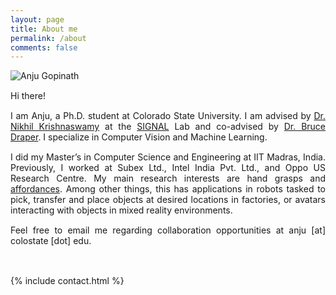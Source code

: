```yaml
---
layout: page
title: About me
permalink: /about
comments: false
---
```

<div class="row justify-content-between">
<div class="col-md-8 pr-5">

<html lang="en">
<head>
  <meta charset="UTF-8">
  <meta name="viewport" content="width=device-width, initial-scale=1.0">
  <title>About Me</title>
  <link rel="stylesheet" href="https://anjugopinath.github.io/styles/about.css">
  <style>
    /* General Styles */
  

    img {
      max-width: 100%;
      height: auto;
      display: block;
      margin: 0 auto;
    }

    p {
      text-align: justify;
      margin: 15px 0;
    }

    

    /* Responsive Layout */
    @media (max-width: 768px) {
      .content {
        padding: 10px;
      }

      img {
        margin-bottom: 15px;
      }
    }

    @media (max-width: 480px) {
      p {
        font-size: 14px;
      }
    }
  </style>
</head>
<body>
  <div class="content">
    <img src="https://anjugopinath.github.io/styles/AnjuGopinath.png" alt="Anju Gopinath">
    <p>Hi there!</p>
    <p>
      I am Anju, a Ph.D. student at Colorado State University. I am advised by 
      <a href="https://www.nikhilkrishnaswamy.com/">Dr. Nikhil Krishnaswamy</a> at the 
      <a href="https://www.signallab.ai/">SIGNAL</a> Lab and co-advised by 
      <a href="https://www.cs.colostate.edu/~draper/">Dr. Bruce Draper</a>. I specialize in Computer Vision and Machine Learning.
    </p>
    <p>
      I did my Master’s in Computer Science and Engineering at IIT Madras, India. Previously, I worked at Subex Ltd., Intel India Pvt. Ltd., and Oppo US Research Centre. My main research interests are hand grasps and 
      <a href="http://cs.brown.edu/courses/cs137/2017/readings/Gibson-AFF.pdf">affordances</a>. Among other things, this has applications in robots tasked to pick, transfer and place objects at desired locations in factories, or avatars interacting with objects in mixed reality environments.
    </p>
    <p>
      Feel free to email me regarding collaboration opportunities at anju [at] colostate [dot] edu.
    </p>
  </div>
</body>
</html>

 
<br />

{% include contact.html %}
